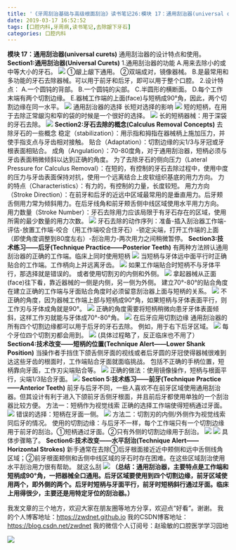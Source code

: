 ```yaml
---
title: '《牙周刮治基础与高级根面刮治》读书笔记26:模块 17：通用刮治器(universal curets)'
date: 2019-03-17 16:52:52
tags: [口腔内科,牙周病,读书笔记,去除龈下牙石]
categories: 口腔内科
---
```

**模块 17：通用刮治器(universal curets)**
通用刮治器的设计特点和使用。
**Section1:通用刮治器(Universal Curets)**
1.通用刮治器的功能
A.用来去除小的或中等大小的牙石。
![](https://zymblog-1258069789.cos.ap-chengdu.myqcloud.com/blog0110-yxgzjc26/01.png)
①龈上龈下通用。
②双端成对，镜像器械。
B.是最常用和多功能的牙石去除器械。可以用于前牙和后牙，即可以用于整个口腔。
2.设计特点：
A.一个圆钝的背部。
B.一个圆钝的尖部。
C.半圆形的横断面。
D.每个工作末端有两个切割边缘。
E.器械工作端的上面(face)与短柄成90°角，因此，两个切割边缘在同一水平。
![](https://zymblog-1258069789.cos.ap-chengdu.myqcloud.com/blog0110-yxgzjc26/02.png)
通用刮治器的选择
长短对选择的影响
![](https://zymblog-1258069789.cos.ap-chengdu.myqcloud.com/blog0110-yxgzjc26/03.png)
短的短柄，在用于去除正常龈沟和窄的袋的时候是一个很好的选择。
![](https://zymblog-1258069789.cos.ap-chengdu.myqcloud.com/blog0110-yxgzjc26/04.png)
长的短柄器械：用于深袋的牙石去除。
![](https://zymblog-1258069789.cos.ap-chengdu.myqcloud.com/blog0110-yxgzjc26/05.png)
**Section2:牙石去除的概念(Calculus Removal Concepts)**
去除牙石的一些概念
稳定（stabilization）：用示指和拇指在器械柄上施加压力，并使手指支点与牙齿相对接触。
贴合（Adaptation）：切割边缘的尖1/3与牙冠或牙根表面相贴合。
成角（Angulation）：70-80度角，对于通用刮治器，短柄必须与牙齿表面稍微倾斜以达到正确的角度。
为了去除牙石的侧向压力（Lateral Pressure for Calculus Removal）：在短的，有控制的牙石去除过程中，使用中度的压力与牙齿表面保持对抗，使用一个远离结合上皮软组织基底的用力方向。
力的特点（Characteristics）：有力的，有控制的力量，长度较短。
用力方向（Stroke Direction）：在前牙和后牙的近远中区域最常用的是垂直用力。后牙颊舌侧用力常为倾斜用力。在后牙线角和前牙颊舌侧中线区域使用水平用力方向。
用力数量（Stroke Number）：牙石去除用力应该局限于有牙石存在的区域，使用所需的最少数量的用力次数。
![](https://zymblog-1258069789.cos.ap-chengdu.myqcloud.com/blog0110-yxgzjc26/06.png)
牙石去除的动作序列：准备-插入刮治器工作端-评估-放置工作端-咬合（用工作端咬合住牙石）-锁定尖端，打开工作端的上面（即使角度调整到80度左右）-刮治用力-两次用力之间稍微暂停。
**Section3:技术练习——后牙(Technique Practice——Posterior Teeth)**
有两种方法辨认通用刮治器的正确的工作端。临床上同时使用短柄
![](https://zymblog-1258069789.cos.ap-chengdu.myqcloud.com/blog0110-yxgzjc26/07.png)
当短柄与牙体远中面平行时正确贴合的工作端。工作柄向上并远离牙齿。
![](https://zymblog-1258069789.cos.ap-chengdu.myqcloud.com/blog0110-yxgzjc26/08.png)
如果工作端贴合时短柄不与牙体平行，那选择就是错误的。
或者使用切割刃的内侧和外侧。
![](https://zymblog-1258069789.cos.ap-chengdu.myqcloud.com/blog0110-yxgzjc26/09.png)
拿起器械从正面(face)往下看，靠近器械的一侧是内侧，另一侧为外侧。
建立70°-80°的贴合角度
在建立正确的工作端与牙面贴合角度时必须留意刮治器上面与短柄的关系。
![](https://zymblog-1258069789.cos.ap-chengdu.myqcloud.com/blog0110-yxgzjc26/10.png)
不正确的角度，因为器械工作端上部与短柄成90°角，如果短柄与牙体表面平行，则工作刃与牙体成角就是90°。
![](https://zymblog-1258069789.cos.ap-chengdu.myqcloud.com/blog0110-yxgzjc26/11.png)
正确的角度需要将短柄稍微向患牙牙体表面倾斜，这样工作刃就能与牙体成70°-80°角。
![](https://zymblog-1258069789.cos.ap-chengdu.myqcloud.com/blog0110-yxgzjc26/12.png)
在后牙应用切割边缘
通用刮治器的所有四个切割边缘都可以用于后牙的牙石去除。
例如，用于右下后牙区域。
![](https://zymblog-1258069789.cos.ap-chengdu.myqcloud.com/blog0110-yxgzjc26/13.png)
每个牙位四个切割刃都会用到。
![](https://zymblog-1258069789.cos.ap-chengdu.myqcloud.com/blog0110-yxgzjc26/14.png)
(具体过程略了，反正临床也不用了）
**Section4:技术改变——短柄的位置(Technique Alert——Lower Shank Position)**
当操作者手挡住下颌舌侧牙面的视线或者后牙圆的牙冠使得器械很难到达这些牙齿的根面时，工作端贴合牙面就面临挑战。
包括不正确的手柄位置，短柄靠向牙面，工作刃尖端贴合等。
![](https://zymblog-1258069789.cos.ap-chengdu.myqcloud.com/blog0110-yxgzjc26/15.png)
正确的做法：使用镜像操作，短柄与根面平行，尖端1/3贴合牙面。
![](https://zymblog-1258069789.cos.ap-chengdu.myqcloud.com/blog0110-yxgzjc26/16.png)
**Section 5:技术练习——前牙(Technique Practice——Anterior Teeth)**
前牙与后牙不同，一些人喜欢不在前牙区域使用通用刮治器。但其设计有利于进入下颌前牙舌侧牙根面，并且前后牙都使用单独的一个刮治器比较方便。
方法一：短柄作为视觉线索
正确的选择工作端使得短柄通过牙面。
![](https://zymblog-1258069789.cos.ap-chengdu.myqcloud.com/blog0110-yxgzjc26/17.png)
错误的选择：短柄在牙面一侧。
![](https://zymblog-1258069789.cos.ap-chengdu.myqcloud.com/blog0110-yxgzjc26/18.png)
方法二：切割刃的内侧/外侧作为视觉线索
同后牙的情况。
使用的切割边缘：与后牙不一样，每个工作端只有一个切割边缘用于前牙的刮治。①短柄通过牙面。②只有外侧的切割边缘用于刮治。
![](https://zymblog-1258069789.cos.ap-chengdu.myqcloud.com/blog0110-yxgzjc26/19.png)
![](https://zymblog-1258069789.cos.ap-chengdu.myqcloud.com/blog0110-yxgzjc26/20.png)
具体步骤略了。
**Section6:技术改变——水平刮治(Technique Alert——Horizontal Strokes)**
新手通常在去除①后牙根面接近近中颊侧和远中舌侧线角区域；②前牙根面颊侧和舌侧中线区域的牙石时存在困难。在这些区域刮治使用水平刮治用力很有帮助。
就这么刮
![](https://zymblog-1258069789.cos.ap-chengdu.myqcloud.com/blog0110-yxgzjc26/21.png)
**（总结：通用刮治器，主要特点是工作端和短柄成90°角，一把器械全口通用。后牙区域要使用到四个切割边缘，前牙区域使用两个，即外侧的两个。后牙时短柄与牙面平行，前牙时短柄斜行通过牙面。临床上用得很少，主要还是用特定牙位的刮治器。）**

我发文章的三个地方，欢迎大家在朋友圈等地方分享，欢迎点“好看”。谢谢。
我的个人博客地址：https://zwdnet.github.io
我的CSDN博客地址：https://blog.csdn.net/zwdnet
我的微信个人订阅号：赵瑜敏的口腔医学学习园地

![](https://zymblog-1258069789.cos.ap-chengdu.myqcloud.com/other/wx.jpg)